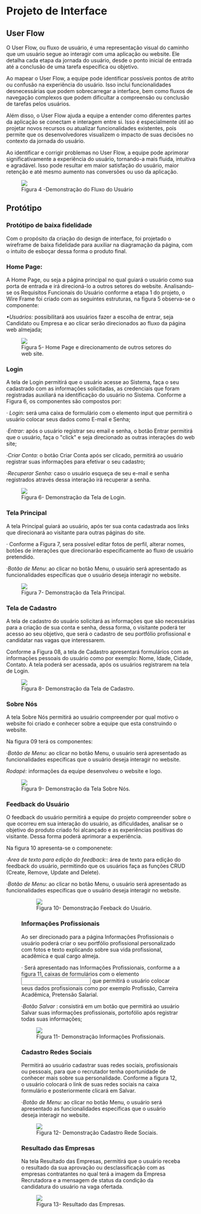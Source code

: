 
# Projeto de Interface

## User Flow

O User Flow, ou fluxo de usuário, é uma representação visual do caminho que um usuário segue ao interagir com uma aplicação ou website. Ele detalha cada etapa da jornada do usuário, desde o ponto inicial de entrada até a conclusão de uma tarefa específica ou objetivo.

Ao mapear o User Flow, a equipe pode identificar possíveis pontos de atrito ou confusão na experiência do usuário. Isso inclui funcionalidades desnecessárias que podem sobrecarregar a interface, bem como fluxos de navegação complexos que podem dificultar a compreensão ou conclusão de tarefas pelos usuários.

Além disso, o User Flow ajuda a equipe a entender como diferentes partes da aplicação se conectam e interagem entre si. Isso é especialmente útil ao projetar novos recursos ou atualizar funcionalidades existentes, pois permite que os desenvolvedores visualizem o impacto de suas decisões no contexto da jornada do usuário.

Ao identificar e corrigir problemas no User Flow, a equipe pode aprimorar significativamente a experiência do usuário, tornando-a mais fluida, intuitiva e agradável. Isso pode resultar em maior satisfação do usuário, maior retenção e até mesmo aumento nas conversões ou uso da aplicação.

<figure>
  <img src="img/Group16(1).png"> <figcaption>Figura 4 -Demonstração do Fluxo do Usuário </figcaption>
</figure>


## Protótipo

### Protótipo de baixa fidelidade
 Com o propósito da criação do design de interface, foi projetado o wireframe de baixa fidelidade para auxiliar na diagramação da página, com  o intuito de esboçar dessa forma o produto final. 
 
 ### Home Page: 
  A Home Page, ou seja a página principal no qual guiará o usuário como sua porta de entrada e irá direcioná-lo a outros setores do website.
  Analisando-se os Requisitos Funcionais do Usuário conforme a etapa 1 do projeto, o Wire Frame foi criado com as seguintes  estruturas, na figura 5 observa-se o componente:


<em>•Usuários:</em>  possibilitará aos usuários fazer a escolha de entrar, seja Candidato ou Empresa e ao clicar serão direcionados ao fluxo da página web almejada;

<figure>
  <img src="img/homepage.png">
  <figcaption>Figura 5- Home Page e direcionamento de outros setores do web site. </figcaption>
</figure>

  

### Login
 A tela de Login permitirá que o usuário acesse ao Sistema, faça o seu cadastrado com as informações solicitadas, as credenciais que foram registradas auxiliará na identificação do usuário no Sistema.
 Conforme a Figura 6, os componentes são compostos por:

 <em>· Login:</em> será uma caixa de formulário com o elemento input que permitirá o usuário colocar seus dados como E-mail e Senha;

<em>·Entrar:</em>  após o usuário registrar seu email e senha, o botão Entrar permitirá que o usuário, faça o "click" e seja direcionado as outras interações do web site; 
 
 <em>·Criar Conta:</em> o botão Criar Conta após ser clicado, permitirá ao usuário registrar suas informações para efetivar o seu cadastro;

 <em>·Recuperar Senha:</em> caso o usuário esqueça de seu e-mail e senha registrados  através dessa interação irá recuperar a senha.
 
<figure> 
  <img src="img/login.png">
  <figcaption> Figura 6- Demonstração da Tela de Login.</figcaption>
</figure>


### Tela Principal
 A tela Principal guiará ao usuário, após ter sua conta cadastrada aos links que direcionará ao visitante para outras páginas do site. 

 · Conforme a  Figura 7, sera possível editar fotos de perfil, alterar nomes, botões de interações que direcionarão  especificamente ao fluxo de usuário pretendido.

 <em>·Botão de Menu</em>: ao clicar no botão Menu, o usuário será apresentado as funcionalidades específicas que o usuário deseja interagir no website.


<figure> 
  <img src="img/principal.png">
  <figcaption> Figura 7- Demonstração da Tela Principal.</figcaption>
</figure>

### Tela de Cadastro

A tela de cadastro do usuário solicitará as informações que são necessárias para a criação de sua conta e senha, dessa forma, o visitante poderá ter acesso ao seu objetivo, que será o cadastro de seu portfólio profissional e candidatar nas vagas que interessarem.

 Conforme a Figura 08, a tela de Cadastro apresentará  formulários com as informaçōes pessoais do usuário como por exemplo: Nome, Idade, Cidade, Contato.
 A tela poderá ser acessada, após os usuários registrarem na tela de Login. 


<figure> 
  <img src="img/Criarconta.png">
  <figcaption> Figura 8- Demonstração da Tela de Cadastro.</figcaption>
</figure>

### Sobre Nós

A tela Sobre Nós permitirá ao usuário compreender por qual motivo o website foi criado e conhecer sobre a equipe que esta construindo o website. 

  Na figura 09 terá os componentes:

  <em>·Botão de Menu:</em> ao clicar no botão Menu, o usuário será apresentado as funcionalidades específicas que o usuário deseja interagir no website.

  <em>Rodapé:</em> informações da equipe desenvolveu o website e logo.

<figure> 
  <img src="img/Sobrenos.png">
  <figcaption> Figura 9- Demonstração da Tela Sobre Nós.</figcaption>
</figure>

### Feedback do Usuário
 O feedback do usuário permitirá a equipe do projeto compreender sobre  o que ocorreu em sua interação do usuário, as dificuldades, analisar se o objetivo do produto criado foi alcançado e as experiências positivas do visitante. 
 Dessa forma poderá aprimorar a experiência.
   
   Na figura 10 apresenta-se o componenete:

  <em>·Area de texto para edição do feedback:</em>: área de texto para edição do feedback do usuário, permitindo que os usuários faça as funções CRUD (Create, Remove, Update and Delete).

 <em>·Botão de Menu:</em> ao clicar no botão Menu, o usuário será apresentado as funcionalidades específicas que o usuário deseja interagir no website.<figure>
 
 <figure> 
  <img src="img/Feedbackdousuario.png">
   <figcaption> Figura 10- Demonstração Feeback do Usuário.</figcaption>
</figure>

### Informações Profissionais
 Ao ser direcionado para a página Informações Profissionais o usuário poderá criar o seu portfólio profissional personalizado com fotos e texto explicando sobre sua vida profissional, acadêmica e qual cargo almeja. 

· Será apresentado nas Informações Profissionais, conforme a a figura 11, caixas de formulários com o elemento <input> que permitirá o usuário colocar seus dados profissionais como por exemplo Profissão, Carreira Acadêmica, Pretensão Salarial.

·<em>Botão Salvar</em> : consistirá em um botão que permitirá ao usuário Salvar suas informações profissionais, portofólio após registrar todas suas informações;

 <figure> 
  <img src="img/Informacoesprofi.png">
   <figcaption> Figura 11- Demonstração Informações Profissionais.</figcaption>
</figure>

 ### Cadastro Redes Sociais 
  Permitirá ao usuário cadastrar suas redes sociais, profissionais ou pessoais, para que o recrutador tenha oportunidade de conhecer mais sobre sua personalidade.
  Conforme a figura 12, o usuário colocará o link de suas redes sociais na caixa formulário e posteriormente clicará em Salvar.

  <em>·Botão de Menu:</em> ao clicar no botão Menu, o usuário será apresentado as funcionalidades específicas que o usuário deseja interagir no website.  

 <figure> 
  <img src="img/Cadastro.png">
   <figcaption> Figura 12- Demonstração Cadastro Rede Sociais.</figcaption>
</figure>
  
  ### Resultado das Empresas
 Na tela Resultado das Empresas, permitirá que o usuário receba o resultado da sua aprovação ou desclassificação com as empresas contratantes no qual terá a imagem da Empresa Recrutadora e a mensagem de status da condição da candidatura do usuário na vaga ofertada.

  
 <figure> 
  <img src="img/Resultado.png">
   <figcaption> Figura 13- Resultado das Empresas.</figcaption>
</figure>








